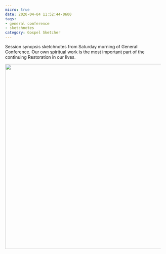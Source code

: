 ```yaml
---
micro: true
date: 2020-04-04 11:52:44-0600
tags:
- general conference
- sketchnotes
category: Gospel Sketcher
---
```


Session synopsis sketchnotes from Saturday morning of General Conference. Our own spiritual work is the most important part of the continuing Restoration in our lives.

<img src="https://media.bennorris.org/images/gospelsketcher/uploads/2020/b91c9c98fa.jpg" width="600" height="600" alt="" />